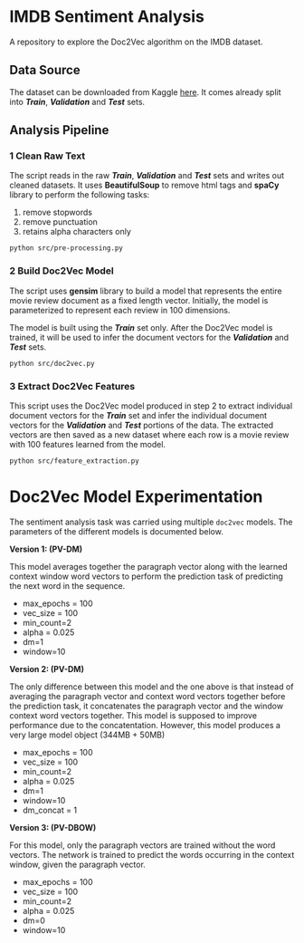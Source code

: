 # IMDB Sentiment Analysis
A repository to explore the Doc2Vec algorithm on the IMDB dataset. 

## Data Source 
The dataset can be downloaded from Kaggle [here](https://www.kaggle.com/columbine/imdb-dataset-sentiment-analysis-in-csv-format).
It comes already split into ***Train***, ***Validation*** and ***Test*** sets.

## Analysis Pipeline 

### 1 Clean Raw Text 
The script reads in the raw ***Train***, ***Validation*** and ***Test*** sets and writes out
cleaned datasets. 
It uses **BeautifulSoup** to remove html tags and **spaCy** library to perform the following
tasks:

1) remove stopwords 
2) remove punctuation
3) retains alpha characters only
```
python src/pre-processing.py
```
### 2 Build Doc2Vec Model
The script uses **gensim** library to build a model that represents the entire 
movie review document as a fixed length vector. Initially, the model is parameterized to 
represent each review in 100 dimensions. 

The model is built using the ***Train*** set only. After the Doc2Vec model is trained, 
it will be used to infer the document vectors for the ***Validation***  and ***Test*** sets. 

```
python src/doc2vec.py
```

### 3 Extract Doc2Vec Features 
This script uses the Doc2Vec model produced in step 2 to extract individual document vectors
for the ***Train*** set and infer the individual 
document vectors for the ***Validation*** and ***Test*** portions of the data. The extracted
vectors are then saved as a new dataset where each row is a movie review with 100 features 
learned from the model.   

```
python src/feature_extraction.py
```

# Doc2Vec Model Experimentation 
The sentiment analysis task was carried using multiple `doc2vec` models. The parameters of the 
different models is documented below. 

**Version 1: (PV-DM)** 

This model averages together the paragraph vector along with the 
learned context window word vectors to perform the prediction task of predicting the 
next word in the sequence. 

- max_epochs = 100
- vec_size = 100
- min_count=2
- alpha = 0.025
- dm=1
- window=10

**Version 2: (PV-DM)**

The only difference between this model and the one above is that instead of 
averaging the paragraph vector and context word vectors together before the prediction
task, it concatenates the paragraph vector and the window context word vectors together. 
This model is supposed to improve performance due to the concatentation. However, this
model produces a very large model object (344MB + 50MB)
- max_epochs = 100
- vec_size = 100
- min_count=2
- alpha = 0.025
- dm=1
- window=10
- dm_concat = 1



**Version 3: (PV-DBOW)**

For this model, only the paragraph vectors are trained without the word vectors. 
The network is trained to predict the words occurring in the context window, given
the paragraph vector. 

- max_epochs = 100
- vec_size = 100
- min_count=2
- alpha = 0.025
- dm=0
- window=10